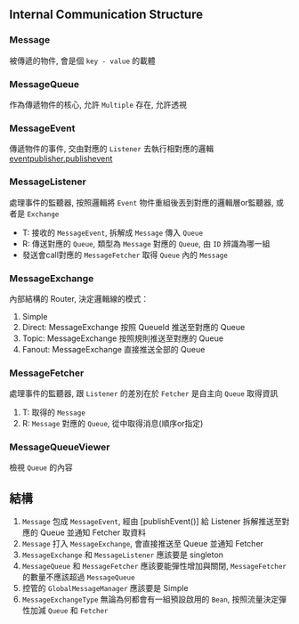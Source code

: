 ## Internal Communication Structure

### Message
被傳遞的物件, 會是個 `key - value` 的載體

### MessageQueue
作為傳遞物件的核心, 允許 `Multiple` 存在, 允許透視

### MessageEvent
傳遞物件的事件, 交由對應的 `Listener` 去執行相對應的邏輯
[eventpublisher.publishevent]()

### MessageListener
處理事件的監聽器, 按照邏輯將 `Event` 物件重組後丟到對應的邏輯層or監聽器, 或者是 `Exchange` 
- T: 接收的 `MessageEvent`, 拆解成 `Message` 傳入 `Queue`
- R: 傳送對應的 `Queue`, 類型為 `Message` 對應的 `Queue`, 由 `ID` 辨識為哪一組
- 發送會call對應的 `MessageFetcher` 取得 `Queue` 內的 `Message`

### MessageExchange
內部結構的 Router, 決定邏輯線的模式：
1. Simple
2. Direct: MessageExchange 按照 QueueId 推送至對應的 Queue
3. Topic: MessageExchange 按照規則推送至對應的 Queue
4. Fanout: MessageExchange 直接推送全部的 Queue


### MessageFetcher
處理事件的監聽器, 跟 `Listener` 的差別在於 `Fetcher` 是自主向 `Queue` 取得資訊
1. T: 取得的 `Message`
2. R: `Message` 對應的 `Queue`, 從中取得消息(順序or指定)

### MessageQueueViewer
檢視 `Queue` 的內容

## 結構
1. `Message` 包成 `MessageEvent`, 經由 [publishEvent()] 給 Listener 拆解推送至對應的 Queue 並通知 Fetcher 取資料
2. `Message` 打入 `MessageExchange`, 會直接推送至 Queue 並通知 Fetcher
3. `MessageExchange` 和 `MessageListener` 應該要是 singleton
4. `MessageQueue` 和 `MessageFetcher` 應該要能彈性增加與關閉, `MessageFetcher` 的數量不應該超過 `MessageQueue`
5. 控管的 `GlobalMessageManager` 應該要是 Simple
6. `MessageExchangeType` 無論為何都會有一組預設啟用的 `Bean`, 按照流量決定彈性加減 `Queue` 和 `Fetcher`


